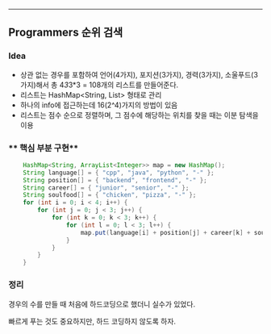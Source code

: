 ---
## Programmers 순위 검색
### **Idea**
* 상관 없는 경우를 포함하여 언어(4가지), 포지션(3가지), 경력(3가지), 소울푸드(3가지)해서 총 4*3*3*3 = 108개의 리스트를 만들어준다.
* 리스트는 HashMap<String, List<Integer>> 형태로 관리
* 하나의 info에 접근하는데 16(2^4)가지의 방법이 있음
* 리스트는 점수 순으로 정렬하며, 그 점수에 해당하는 위치를 찾을 때는 이분 탐색을 이용


### ** 핵심 부분 구현**
```java
	HashMap<String, ArrayList<Integer>> map = new HashMap();
	String language[] = { "cpp", "java", "python", "-" };
	String position[] = { "backend", "frontend", "-" };
	String career[] = { "junior", "senior", "-" };
	String soulfood[] = { "chicken", "pizza", "-" };        
	for (int i = 0; i < 4; i++) {
		for (int j = 0; j < 3; j++) {
			for (int k = 0; k < 3; k++) {
				for (int l = 0; l < 3; l++) {
					map.put(language[i] + position[j] + career[k] + soulfood[l], new ArrayList<Integer>());
				}
			}
		}
	}
```

### 정리
경우의 수를 만들 때 처음에 하드코딩으로 했더니 실수가 있었다.

빠르게 푸는 것도 중요하지만, 하드 코딩하지 않도록 하자.

